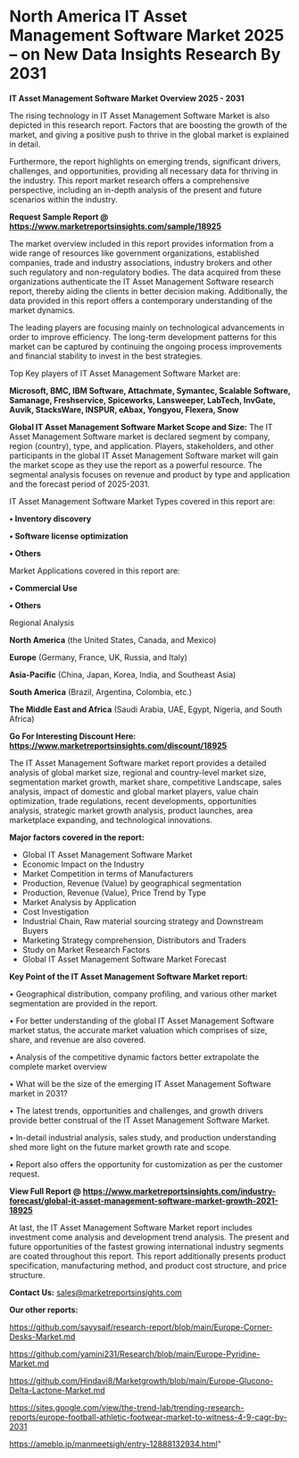 # North America IT Asset Management Software Market 2025 – on New Data Insights Research By 2031

<Strong> IT Asset Management Software Market Overview 2025 - 2031</strong>

The rising technology in IT Asset Management Software Market is also depicted in this research report. Factors that are boosting the growth of the market, and giving a positive push to thrive in the global market is explained in detail.

Furthermore, the report highlights on emerging trends, significant drivers, challenges, and opportunities, providing all necessary data for thriving in the industry. This report market research offers a comprehensive perspective, including an in-depth analysis of the present and future scenarios within the industry.

<strong>Request Sample Report @ <a href=https://www.marketreportsinsights.com/sample/18925>https://www.marketreportsinsights.com/sample/18925</a></strong>

The market overview included in this report provides information from a wide range of resources like government organizations, established companies, trade and industry associations, industry brokers and other such regulatory and non-regulatory bodies. The data acquired from these organizations authenticate the IT Asset Management Software research report, thereby aiding the clients in better decision making. Additionally, the data provided in this report offers a contemporary understanding of the market dynamics.

The leading players are focusing mainly on technological advancements in order to improve efficiency. The long-term development patterns for this market can be captured by continuing the ongoing process improvements and financial stability to invest in the best strategies.

Top Key players of IT Asset Management Software Market are:

<strong>Microsoft, BMC, IBM Software, Attachmate, Symantec, Scalable Software, Samanage, Freshservice, Spiceworks, Lansweeper, LabTech, InvGate, Auvik, StacksWare, INSPUR, eAbax, Yongyou, Flexera, Snow</strong>

<strong><b>Global IT Asset Management Software Market Scope and Size:</b></strong>
The IT Asset Management Software market is declared segment by company, region (country), type, and application. Players, stakeholders, and other participants in the global IT Asset Management Software market will gain the market scope as they use the report as a powerful resource. The segmental analysis focuses on revenue and product by type and application and the forecast period of 2025-2031.

IT Asset Management Software Market Types covered in this report are:

<strong>• Inventory discovery

• Software license optimization

• Others</strong>

Market Applications covered in this report are:

<strong>• Commercial Use

• Others</strong> 

Regional Analysis

<strong>North America</strong> (the United States, Canada, and Mexico)

<strong>Europe</strong> (Germany, France, UK, Russia, and Italy)

<strong>Asia-Pacific</strong> (China, Japan, Korea, India, and Southeast Asia)

<strong>South America</strong> (Brazil, Argentina, Colombia, etc.)

<strong>The Middle East and Africa</strong> (Saudi Arabia, UAE, Egypt, Nigeria, and South Africa)

<strong>Go For Interesting Discount Here: <a href=https://www.marketreportsinsights.com/discount/18925>https://www.marketreportsinsights.com/discount/18925</a></strong>

The IT Asset Management Software market report provides a detailed analysis of global market size, regional and country-level market size, segmentation market growth, market share, competitive Landscape, sales analysis, impact of domestic and global market players, value chain optimization, trade regulations, recent developments, opportunities analysis, strategic market growth analysis, product launches, area marketplace expanding, and technological innovations.

<strong><b>Major factors covered in the report:</b></strong>
<ul>
  <li>Global IT Asset Management Software Market </li>
  <li>Economic Impact on the Industry</li>
  <li>Market Competition in terms of Manufacturers</li>
  <li>Production, Revenue (Value) by geographical segmentation</li>
  <li>Production, Revenue (Value), Price Trend by Type</li>
  <li>Market Analysis by Application</li>
  <li>Cost Investigation</li>
  <li>Industrial Chain, Raw material sourcing strategy and Downstream Buyers</li>
  <li>Marketing Strategy comprehension, Distributors and Traders</li>
  <li>Study on Market Research Factors</li>
  <li>Global IT Asset Management Software Market Forecast</li>
</ul>

<strong><b>Key Point of the IT Asset Management Software Market report:</b></strong>

• Geographical distribution, company profiling, and various other market segmentation are provided in the report.

• For better understanding of the global IT Asset Management Software market status, the accurate market valuation which comprises of size, share, and revenue are also covered.

• Analysis of the competitive dynamic factors better extrapolate the complete market overview

• What will be the size of the emerging IT Asset Management Software market in 2031?

• The latest trends, opportunities and challenges, and growth drivers provide better construal of the IT Asset Management Software Market.

• In-detail industrial analysis, sales study, and production understanding shed more light on the future market growth rate and scope.

• Report also offers the opportunity for customization as per the customer request.

<strong><b>View Full Report @ <a href=https://www.marketreportsinsights.com/industry-forecast/global-it-asset-management-software-market-growth-2021-18925>https://www.marketreportsinsights.com/industry-forecast/global-it-asset-management-software-market-growth-2021-18925</a></b></strong>


At last, the IT Asset Management Software Market report includes investment come analysis and development trend analysis. The present and future opportunities of the fastest growing international industry segments are coated throughout this report. This report additionally presents product specification, manufacturing method, and product cost structure, and price structure.

<strong>Contact Us:</strong>
sales@marketreportsinsights.com

<strong>Our other reports:</strong>

<a href=https://github.com/sayysaif/research-report/blob/main/Europe-Corner-Desks-Market.md>https://github.com/sayysaif/research-report/blob/main/Europe-Corner-Desks-Market.md</a>

<a href=https://github.com/yamini231/Research/blob/main/Europe-Pyridine-Market.md>https://github.com/yamini231/Research/blob/main/Europe-Pyridine-Market.md</a>

<a href=https://github.com/Hindavi8/Marketgrowth/blob/main/Europe-Glucono-Delta-Lactone-Market.md>https://github.com/Hindavi8/Marketgrowth/blob/main/Europe-Glucono-Delta-Lactone-Market.md</a>

<a href=https://sites.google.com/view/the-trend-lab/trending-research-reports/europe-football-athletic-footwear-market-to-witness-4-9-cagr-by-2031>https://sites.google.com/view/the-trend-lab/trending-research-reports/europe-football-athletic-footwear-market-to-witness-4-9-cagr-by-2031</a>

<a href=https://ameblo.jp/manmeetsigh/entry-12888132934.html>https://ameblo.jp/manmeetsigh/entry-12888132934.html</a>"
